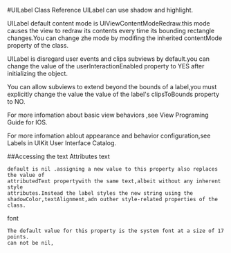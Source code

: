 #UILabel Class Reference
UILabel can use shadow and highlight.

UILabel default content mode is UIViewContentModeRedraw.this mode causes the view to redraw its contents every time its bounding rectangle changes.You can change zhe mode by modifing the inherited contentMode property of the class.

UILabel is disregard user events and clips subviews by default.you can change the value of the userInteractionEnabled property to YES after initializing the object.

You can allow subviews to extend beyond the bounds of a label,you must explicitly change the value the value of the label's clipsToBounds property to NO.

For more infomation about basic view behaviors ,see View Programing Guide for IOS.

For more infomation ablout appearance and behavior configuration,see Labels in UIKit User Interface Catalog.

##Accessing the text Attributes
text 

	default is nil .assigning a new value to this property also replaces the value of 
	attributedText propertywith the same text,albeit without any inherent style 
	attributes.Instead the label styles the new string using the 
	shadowColor,textAlignment,adn outher style-related properties of the class.


font 

	The default value for this property is the system font at a size of 17 points.
	can not be nil,